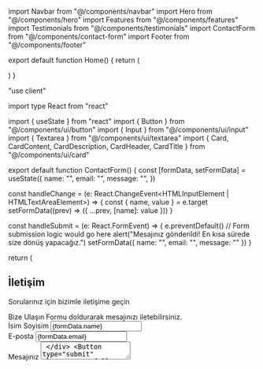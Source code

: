 import Navbar from "@/components/navbar"
import Hero from "@/components/hero"
import Features from "@/components/features"
import Testimonials from "@/components/testimonials"
import ContactForm from "@/components/contact-form"
import Footer from "@/components/footer"

export default function Home() {
  return (
    <div className="min-h-screen flex flex-col">
      <Navbar />
      <main className="flex-grow">
        <Hero />
        <Features />
        <Testimonials />
        <ContactForm />
      </main>
      <Footer />
    </div>
  )
}

"use client"

import type React from "react"

import { useState } from "react"
import { Button } from "@/components/ui/button"
import { Input } from "@/components/ui/input"
import { Textarea } from "@/components/ui/textarea"
import { Card, CardContent, CardDescription, CardHeader, CardTitle } from "@/components/ui/card"

export default function ContactForm() {
  const [formData, setFormData] = useState({
    name: "",
    email: "",
    message: "",
  })

  const handleChange = (e: React.ChangeEvent<HTMLInputElement | HTMLTextAreaElement>) => {
    const { name, value } = e.target
    setFormData((prev) => ({ ...prev, [name]: value }))
  }

  const handleSubmit = (e: React.FormEvent) => {
    e.preventDefault()
    // Form submission logic would go here
    alert("Mesajınız gönderildi! En kısa sürede size dönüş yapacağız.")
    setFormData({ name: "", email: "", message: "" })
  }

  return (
    <section id="contact" className="py-16 bg-gray-50 dark:bg-gray-900">
      <div className="container px-4 md:px-6">
        <div className="flex flex-col items-center justify-center space-y-4 text-center mb-12">
          <div className="space-y-2">
            <h2 className="text-3xl font-bold tracking-tighter sm:text-4xl md:text-5xl">İletişim</h2>
            <p className="max-w-[700px] text-gray-500 md:text-xl/relaxed lg:text-base/relaxed xl:text-xl/relaxed dark:text-gray-400">
              Sorularınız için bizimle iletişime geçin
            </p>
          </div>
        </div>
        <div className="mx-auto max-w-lg">
          <Card>
            <CardHeader>
              <CardTitle>Bize Ulaşın</CardTitle>
              <CardDescription>Formu doldurarak mesajınızı iletebilirsiniz.</CardDescription>
            </CardHeader>
            <CardContent>
              <form onSubmit={handleSubmit} className="space-y-4">
                <div className="space-y-2">
                  <label
                    htmlFor="name"
                    className="text-sm font-medium leading-none peer-disabled:cursor-not-allowed peer-disabled:opacity-70"
                  >
                    İsim Soyisim
                  </label>
                  <Input
                    id="name"
                    name="name"
                    value={formData.name}
                    onChange={handleChange}
                    placeholder="İsim Soyisim"
                    required
                  />
                </div>
                <div className="space-y-2">
                  <label
                    htmlFor="email"
                    className="text-sm font-medium leading-none peer-disabled:cursor-not-allowed peer-disabled:opacity-70"
                  >
                    E-posta
                  </label>
                  <Input
                    id="email"
                    name="email"
                    type="email"
                    value={formData.email}
                    onChange={handleChange}
                    placeholder="ornek@email.com"
                    required
                  />
                </div>
                <div className="space-y-2">
                  <label
                    htmlFor="message"
                    className="text-sm font-medium leading-none peer-disabled:cursor-not-allowed peer-disabled:opacity-70"
                  >
                    Mesajınız
                  </label>
                  <Textarea
                    id="message"
                    name="message"
                    value={formData.message}
                    onChange={handleChange}
                    placeholder="Mesajınızı buraya yazın..."
                    className="min-h-[120px]"
                    required
                  />
                </div>
                <Button type="submit" className="w-full">
                  Gönder
                </Button>
              </form>
            </CardContent>
          </Card>
        </div>
      </div>
    </section>
  )
}
import { CheckCircle, Zap, Shield, Globe } from "lucide-react"
import { Card, CardContent, CardDescription, CardHeader, CardTitle } from "@/components/ui/card"

export default function Features() {
  const features = [
    {
      icon: <Zap className="h-10 w-10 text-primary" />,
      title: "Hızlı Performans",
      description: "Yüksek hızlı sunucular ve optimize edilmiş kodlar ile siteniz saniyeler içinde yüklenir.",
    },
    {
      icon: <Shield className="h-10 w-10 text-primary" />,
      title: "Güvenli Altyapı",
      description: "SSL sertifikası ve güncel güvenlik önlemleri ile verileriniz her zaman güvende.",
    },
    {
      icon: <Globe className="h-10 w-10 text-primary" />,
      title: "Mobil Uyumlu",
      description: "Tüm cihazlarda mükemmel görünen responsive tasarım ile her yerde erişilebilirlik.",
    },
    {
      icon: <CheckCircle className="h-10 w-10 text-primary" />,
      title: "SEO Dostu",
      description: "Arama motorlarında üst sıralarda yer almanız için optimize edilmiş yapı.",
    },
  ]

  return (
    <section id="features" className="py-16 bg-gray-50 dark:bg-gray-900">
      <div className="container px-4 md:px-6">
        <div className="flex flex-col items-center justify-center space-y-4 text-center mb-12">
          <div className="space-y-2">
            <h2 className="text-3xl font-bold tracking-tighter sm:text-4xl md:text-5xl">Özellikler</h2>
            <p className="max-w-[700px] text-gray-500 md:text-xl/relaxed lg:text-base/relaxed xl:text-xl/relaxed dark:text-gray-400">
              Web sitenizi öne çıkaran özelliklerimiz
            </p>
          </div>
        </div>
        <div className="grid grid-cols-1 md:grid-cols-2 lg:grid-cols-4 gap-6">
          {features.map((feature, index) => (
            <Card key={index} className="border-none shadow-md">
              <CardHeader className="pb-2">
                <div className="mb-2">{feature.icon}</div>
                <CardTitle>{feature.title}</CardTitle>
              </CardHeader>
              <CardContent>
                <CardDescription className="text-base">{feature.description}</CardDescription>
              </CardContent>
            </Card>
          ))}
        </div>
      </div>
    </section>
  )
}
import Link from "next/link"
import { Facebook, Twitter, Instagram, Linkedin } from "lucide-react"

export default function Footer() {
  return (
    <footer className="border-t bg-background">
      <div className="container px-4 md:px-6 py-8">
        <div className="grid grid-cols-1 md:grid-cols-4 gap-8">
          <div className="space-y-4">
            <h3 className="text-lg font-bold">WebSite</h3>
            <p className="text-sm text-gray-500 dark:text-gray-400">Modern ve profesyonel web çözümleri sunuyoruz.</p>
            <div className="flex space-x-4">
              <Link href="#" className="text-gray-500 hover:text-primary">
                <Facebook className="h-5 w-5" />
                <span className="sr-only">Facebook</span>
              </Link>
              <Link href="#" className="text-gray-500 hover:text-primary">
                <Twitter className="h-5 w-5" />
                <span className="sr-only">Twitter</span>
              </Link>
              <Link href="#" className="text-gray-500 hover:text-primary">
                <Instagram className="h-5 w-5" />
                <span className="sr-only">Instagram</span>
              </Link>
              <Link href="#" className="text-gray-500 hover:text-primary">
                <Linkedin className="h-5 w-5" />
                <span className="sr-only">LinkedIn</span>
              </Link>
            </div>
          </div>
          <div>
            <h3 className="text-lg font-bold mb-4">Hızlı Bağlantılar</h3>
            <ul className="space-y-2 text-sm">
              <li>
                <Link href="#" className="text-gray-500 hover:text-primary">
                  Ana Sayfa
                </Link>
              </li>
              <li>
                <Link href="#features" className="text-gray-500 hover:text-primary">
                  Özellikler
                </Link>
              </li>
              <li>
                <Link href="#testimonials" className="text-gray-500 hover:text-primary">
                  Referanslar
                </Link>
              </li>
              <li>
                <Link href="#contact" className="text-gray-500 hover:text-primary">
                  İletişim
                </Link>
              </li>
            </ul>
          </div>
          <div>
            <h3 className="text-lg font-bold mb-4">Hizmetlerimiz</h3>
            <ul className="space-y-2 text-sm">
              <li>
                <Link href="#" className="text-gray-500 hover:text-primary">
                  Web Tasarım
                </Link>
              </li>
              <li>
                <Link href="#" className="text-gray-500 hover:text-primary">
                  E-Ticaret
                </Link>
              </li>
              <li>
                <Link href="#" className="text-gray-500 hover:text-primary">
                  SEO
                </Link>
              </li>
              <li>
                <Link href="#" className="text-gray-500 hover:text-primary">
                  Dijital Pazarlama
                </Link>
              </li>
            </ul>
          </div>
          <div>
            <h3 className="text-lg font-bold mb-4">İletişim</h3>
            <address className="not-italic text-sm text-gray-500 space-y-2">
              <p>İstanbul, Türkiye</p>
              <p>info@website.com</p>
              <p>+90 212 123 45 67</p>
            </address>
          </div>
        </div>
        <div className="mt-8 border-t pt-8 text-center text-sm text-gray-500">
          <p>&copy; {new Date().getFullYear()} WebSite. Tüm hakları saklıdır.</p>
        </div>
      </div>
    </footer>
  )
}
import Image from "next/image"
import { Button } from "@/components/ui/button"

export default function Hero() {
  return (
    <section className="py-20 md:py-28">
      <div className="container px-4 md:px-6">
        <div className="grid gap-6 lg:grid-cols-2 lg:gap-12 items-center">
          <div className="flex flex-col justify-center space-y-4">
            <div className="space-y-2">
              <h1 className="text-3xl font-bold tracking-tighter sm:text-5xl xl:text-6xl/none">Modern Web Çözümleri</h1>
              <p className="max-w-[600px] text-gray-500 md:text-xl dark:text-gray-400">
                İşletmeniz için profesyonel, hızlı ve kullanıcı dostu web siteleri. Müşterilerinize en iyi dijital
                deneyimi sunun.
              </p>
            </div>
            <div className="flex flex-col gap-2 min-[400px]:flex-row">
              <Button size="lg" className="px-8">
                Ücretsiz Başlayın
              </Button>
              <Button size="lg" variant="outline" className="px-8">
                Demo İzleyin
              </Button>
            </div>
          </div>
          <div className="flex items-center justify-center">
            <div className="relative w-full max-w-[500px] aspect-video overflow-hidden rounded-xl">
              <Image
                src="/placeholder.svg?height=500&width=800"
                alt="Web site görseli"
                width={800}
                height={500}
                className="object-cover"
                priority
              />
            </div>
          </div>
        </div>
      </div>
    </section>
  )
}
"use client"

import { useState } from "react"
import Link from "next/link"
import { Menu, X } from "lucide-react"
import { Button } from "@/components/ui/button"

export default function Navbar() {
  const [isMenuOpen, setIsMenuOpen] = useState(false)

  return (
    <header className="sticky top-0 z-50 w-full border-b bg-background/95 backdrop-blur supports-[backdrop-filter]:bg-background/60">
      <div className="container flex h-16 items-center justify-between">
        <div className="flex items-center gap-2">
          <Link href="/" className="font-bold text-xl">
            WebSite
          </Link>
        </div>

        {/* Desktop Navigation */}
        <nav className="hidden md:flex items-center gap-6">
          <Link href="#features" className="text-sm font-medium transition-colors hover:text-primary">
            Özellikler
          </Link>
          <Link href="#testimonials" className="text-sm font-medium transition-colors hover:text-primary">
            Referanslar
          </Link>
          <Link href="#contact" className="text-sm font-medium transition-colors hover:text-primary">
            İletişim
          </Link>
          <Button>Başlayın</Button>
        </nav>

        {/* Mobile Menu Button */}
        <button
          className="md:hidden"
          onClick={() => setIsMenuOpen(!isMenuOpen)}
          aria-label={isMenuOpen ? "Menüyü kapat" : "Menüyü aç"}
        >
          {isMenuOpen ? <X className="h-6 w-6" /> : <Menu className="h-6 w-6" />}
        </button>
      </div>

      {/* Mobile Navigation */}
      {isMenuOpen && (
        <div className="md:hidden container py-4 border-t">
          <nav className="flex flex-col space-y-4">
            <Link
              href="#features"
              className="text-sm font-medium transition-colors hover:text-primary"
              onClick={() => setIsMenuOpen(false)}
            >
              Özellikler
            </Link>
            <Link
              href="#testimonials"
              className="text-sm font-medium transition-colors hover:text-primary"
              onClick={() => setIsMenuOpen(false)}
            >
              Referanslar
            </Link>
            <Link
              href="#contact"
              className="text-sm font-medium transition-colors hover:text-primary"
              onClick={() => setIsMenuOpen(false)}
            >
              İletişim
            </Link>
            <Button className="w-full">Başlayın</Button>
          </nav>
        </div>
      )}
    </header>
  )
}
import Image from "next/image"
import { Card, CardContent, CardFooter } from "@/components/ui/card"

export default function Testimonials() {
  const testimonials = [
    {
      quote: "Bu web sitesi sayesinde online satışlarımız %40 arttı. Kullanımı çok kolay ve müşterilerimiz çok memnun.",
      author: "Ahmet Yılmaz",
      role: "ABC Şirketi CEO",
      avatar: "/placeholder.svg?height=100&width=100",
    },
    {
      quote: "Profesyonel tasarım ve hızlı destek için teşekkürler. Tam ihtiyacımız olan çözümü sundunuz.",
      author: "Ayşe Kaya",
      role: "XYZ Mağazaları Müdürü",
      avatar: "/placeholder.svg?height=100&width=100",
    },
    {
      quote:
        "Mobil uyumlu tasarım sayesinde müşterilerimiz her yerden sitemize erişebiliyor. Harika bir iş çıkardınız.",
      author: "Mehmet Demir",
      role: "123 Teknoloji Kurucusu",
      avatar: "/placeholder.svg?height=100&width=100",
    },
  ]

  return (
    <section id="testimonials" className="py-16">
      <div className="container px-4 md:px-6">
        <div className="flex flex-col items-center justify-center space-y-4 text-center mb-12">
          <div className="space-y-2">
            <h2 className="text-3xl font-bold tracking-tighter sm:text-4xl md:text-5xl">Müşteri Yorumları</h2>
            <p className="max-w-[700px] text-gray-500 md:text-xl/relaxed lg:text-base/relaxed xl:text-xl/relaxed dark:text-gray-400">
              Müşterilerimizin bizimle çalışma deneyimleri
            </p>
          </div>
        </div>
        <div className="grid grid-cols-1 md:grid-cols-3 gap-6">
          {testimonials.map((testimonial, index) => (
            <Card key={index} className="text-center">
              <CardContent className="pt-6">
                <div className="mx-auto mb-4 flex h-16 w-16 items-center justify-center overflow-hidden rounded-full">
                  <Image
                    src={testimonial.avatar || "/placeholder.svg"}
                    alt={testimonial.author}
                    width={100}
                    height={100}
                    className="object-cover"
                  />
                </div>
                <blockquote className="border-l-4 border-primary pl-4 italic">"{testimonial.quote}"</blockquote>
              </CardContent>
              <CardFooter className="flex flex-col">
                <p className="font-semibold">{testimonial.author}</p>
                <p className="text-sm text-gray-500">{testimonial.role}</p>
              </CardFooter>
            </Card>
          ))}
        </div>
      </div>
    </section>
  )
}
